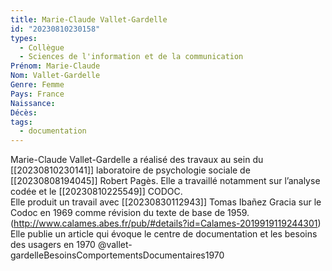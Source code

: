 ```yaml
---
title: Marie-Claude Vallet-Gardelle 
id: "20230810230158"
types:
  - Collègue
  - Sciences de l'information et de la communication
Prénom: Marie-Claude
Nom: Vallet-Gardelle
Genre: Femme
Pays: France
Naissance: 
Décès: 
tags:
  - documentation
---
```


Marie-Claude Vallet-Gardelle a réalisé des travaux au sein du [[20230810230141]] laboratoire de psychologie sociale de [[20230808194045]] Robert Pagès. Elle a travaillé notamment sur  l’analyse codée et le [[20230810225549]] CODOC.  
Elle produit un travail avec [[20230830112943]] Tomas Ibañez Gracia sur le Codoc en 1969 comme révision du texte de base de 1959.(http://www.calames.abes.fr/pub/#details?id=Calames-2019919119244301)
Elle publie un article qui évoque le centre de documentation et les besoins des usagers en 1970 @vallet-gardelleBesoinsComportementsDocumentaires1970
